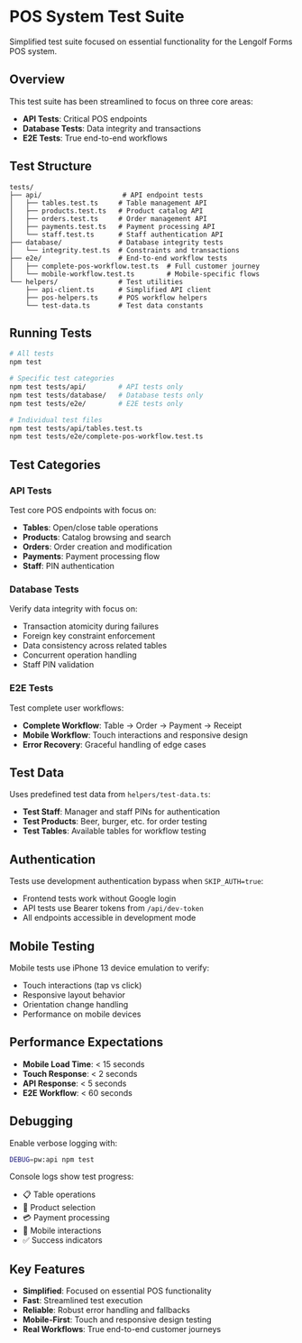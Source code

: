 # POS System Test Suite

Simplified test suite focused on essential functionality for the Lengolf Forms POS system.

## Overview

This test suite has been streamlined to focus on three core areas:
- **API Tests**: Critical POS endpoints 
- **Database Tests**: Data integrity and transactions
- **E2E Tests**: True end-to-end workflows

## Test Structure

```
tests/
├── api/                    # API endpoint tests
│   ├── tables.test.ts     # Table management API
│   ├── products.test.ts   # Product catalog API  
│   ├── orders.test.ts     # Order management API
│   ├── payments.test.ts   # Payment processing API
│   └── staff.test.ts      # Staff authentication API
├── database/              # Database integrity tests
│   └── integrity.test.ts  # Constraints and transactions
├── e2e/                   # End-to-end workflow tests
│   ├── complete-pos-workflow.test.ts  # Full customer journey
│   └── mobile-workflow.test.ts        # Mobile-specific flows
└── helpers/               # Test utilities
    ├── api-client.ts      # Simplified API client
    ├── pos-helpers.ts     # POS workflow helpers
    └── test-data.ts       # Test data constants
```

## Running Tests

```bash
# All tests
npm test

# Specific test categories
npm test tests/api/        # API tests only
npm test tests/database/   # Database tests only  
npm test tests/e2e/        # E2E tests only

# Individual test files
npm test tests/api/tables.test.ts
npm test tests/e2e/complete-pos-workflow.test.ts
```

## Test Categories

### API Tests
Test core POS endpoints with focus on:
- **Tables**: Open/close table operations
- **Products**: Catalog browsing and search
- **Orders**: Order creation and modification
- **Payments**: Payment processing flow
- **Staff**: PIN authentication

### Database Tests
Verify data integrity with focus on:
- Transaction atomicity during failures
- Foreign key constraint enforcement
- Data consistency across related tables
- Concurrent operation handling
- Staff PIN validation

### E2E Tests
Test complete user workflows:
- **Complete Workflow**: Table → Order → Payment → Receipt
- **Mobile Workflow**: Touch interactions and responsive design
- **Error Recovery**: Graceful handling of edge cases

## Test Data

Uses predefined test data from `helpers/test-data.ts`:
- **Test Staff**: Manager and staff PINs for authentication
- **Test Products**: Beer, burger, etc. for order testing
- **Test Tables**: Available tables for workflow testing

## Authentication

Tests use development authentication bypass when `SKIP_AUTH=true`:
- Frontend tests work without Google login
- API tests use Bearer tokens from `/api/dev-token`
- All endpoints accessible in development mode

## Mobile Testing

Mobile tests use iPhone 13 device emulation to verify:
- Touch interactions (tap vs click)
- Responsive layout behavior
- Orientation change handling
- Performance on mobile devices

## Performance Expectations

- **Mobile Load Time**: < 15 seconds
- **Touch Response**: < 2 seconds  
- **API Response**: < 5 seconds
- **E2E Workflow**: < 60 seconds

## Debugging

Enable verbose logging with:
```bash
DEBUG=pw:api npm test
```

Console logs show test progress:
- 📋 Table operations
- 🛒 Product selection  
- 💳 Payment processing
- 📱 Mobile interactions
- ✅ Success indicators

## Key Features

- **Simplified**: Focused on essential POS functionality
- **Fast**: Streamlined test execution  
- **Reliable**: Robust error handling and fallbacks
- **Mobile-First**: Touch and responsive design testing
- **Real Workflows**: True end-to-end customer journeys

